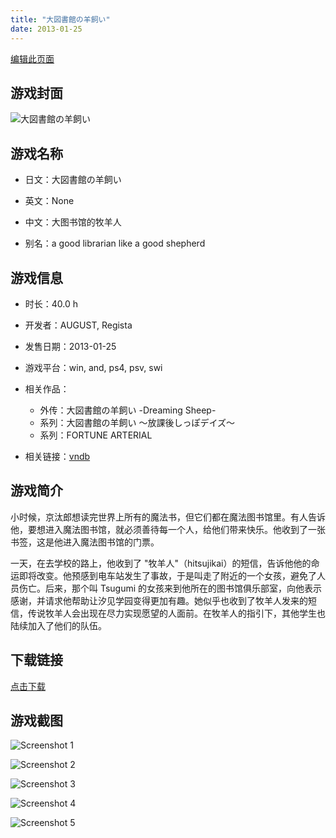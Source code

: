 ```yaml
---
title: "大図書館の羊飼い"
date: 2013-01-25
---
```

[编辑此页面](https://github.com/ACG-3/ADV3-source/blob/main/source/_posts/%E5%A4%A7%E5%9B%B3%E6%9B%B8%E9%A4%A8%E3%81%AE%E7%BE%8A%E9%A3%BC%E3%81%84.md)

## 游戏封面

![大図書館の羊飼い](https%3A//pan.timero.xyz/onedrive/img_lib_001/%E5%A4%A7%E5%9B%B3%E6%9B%B8%E9%A4%A8%E3%81%AE%E7%BE%8A%E9%A3%BC%E3%81%84_cover.avif)


## 游戏名称

- 日文：大図書館の羊飼い
- 英文：None
- 中文：大图书馆的牧羊人

- 别名：a good librarian like a good shepherd


## 游戏信息

- 时长：40.0 h
- 开发者：AUGUST, Regista
- 发售日期：2013-01-25
- 游戏平台：win, and, ps4, psv, swi
- 相关作品：
   - 外传：大図書館の羊飼い -Dreaming Sheep-
   - 系列：大図書館の羊飼い ～放課後しっぽデイズ～
   - 系列：FORTUNE ARTERIAL

- 相关链接：[vndb](https://vndb.org/v8158)


## 游戏简介

小时候，京汰郎想读完世界上所有的魔法书，但它们都在魔法图书馆里。有人告诉他，要想进入魔法图书馆，就必须善待每一个人，给他们带来快乐。他收到了一张书签，这是他进入魔法图书馆的门票。

一天，在去学校的路上，他收到了 "牧羊人"（hitsujikai）的短信，告诉他他的命运即将改变。他预感到电车站发生了事故，于是叫走了附近的一个女孩，避免了人员伤亡。后来，那个叫 Tsugumi 的女孩来到他所在的图书馆俱乐部室，向他表示感谢，并请求他帮助让汐见学园变得更加有趣。她似乎也收到了牧羊人发来的短信，传说牧羊人会出现在尽力实现愿望的人面前。在牧羊人的指引下，其他学生也陆续加入了他们的队伍。




## 下载链接

[点击下载](https://pan.timero.xyz/onedrive/adv_lib_001/%E5%A4%A7%E5%9B%B3%E6%9B%B8%E9%A4%A8%E3%81%AE%E7%BE%8A%E9%A3%BC%E3%81%84)


## 游戏截图


![Screenshot 1](https%3A//pan.timero.xyz/onedrive/img_lib_001/%E5%A4%A7%E5%9B%B3%E6%9B%B8%E9%A4%A8%E3%81%AE%E7%BE%8A%E9%A3%BC%E3%81%84_Screenshot_1.avif)

![Screenshot 2](https%3A//pan.timero.xyz/onedrive/img_lib_001/%E5%A4%A7%E5%9B%B3%E6%9B%B8%E9%A4%A8%E3%81%AE%E7%BE%8A%E9%A3%BC%E3%81%84_Screenshot_2.avif)

![Screenshot 3](https%3A//pan.timero.xyz/onedrive/img_lib_001/%E5%A4%A7%E5%9B%B3%E6%9B%B8%E9%A4%A8%E3%81%AE%E7%BE%8A%E9%A3%BC%E3%81%84_Screenshot_3.avif)

![Screenshot 4](https%3A//pan.timero.xyz/onedrive/img_lib_001/%E5%A4%A7%E5%9B%B3%E6%9B%B8%E9%A4%A8%E3%81%AE%E7%BE%8A%E9%A3%BC%E3%81%84_Screenshot_4.avif)

![Screenshot 5](https%3A//pan.timero.xyz/onedrive/img_lib_001/%E5%A4%A7%E5%9B%B3%E6%9B%B8%E9%A4%A8%E3%81%AE%E7%BE%8A%E9%A3%BC%E3%81%84_Screenshot_5.avif)

